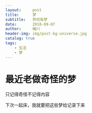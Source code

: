 ```yaml
---
layout:     post
title:      梦
subtitle:   奈何有梦
date:       2018-09-07
author:     梅川
header-img: img/post-bg-universe.jpg
catalog: true
tags:
    - 生活
	- 梦
---
```

# 最近老做奇怪的梦

只记得奇怪不记得内容

下次一起床，我就要把这些梦给记录下来



